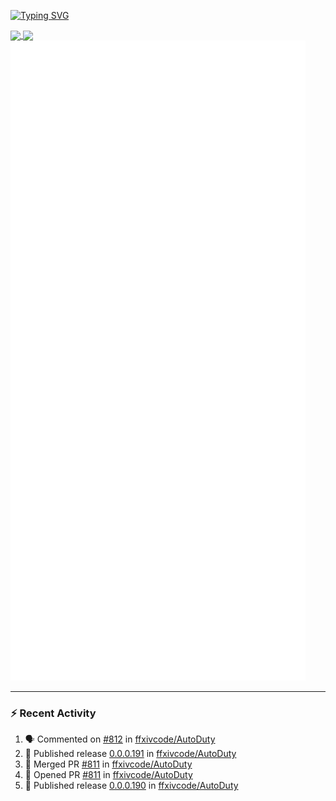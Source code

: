 [![Typing SVG](https://readme-typing-svg.demolab.com?font=Fira+Code&duration=1000&pause=1000&multiline=true&repeat=false&width=435&lines=Simon+Latusek+%7C+Gameplay+Engineer)](https://git.io/typing-svg)

<a href="https://github.com/anuraghazra/github-readme-stats">
  <img height=200 align="center" src="https://github-readme-stats.vercel.app/api?username=erdelf&theme=radical" />
</a>
<a href="https://github.com/anuraghazra/convoychat">
  <img height=200 align="center" src="https://streak-stats.demolab.com?user=erdelf&theme=radical&mode=weekly" />
</a>

<picture>
  <img src="/github-metrics.svg" alt="Metrics">
</picture>

---

### :zap: Recent Activity
<!--START_SECTION:activity-->
1. 🗣 Commented on [#812](https://github.com/ffxivcode/AutoDuty/issues/812#issuecomment-2688991799) in [ffxivcode/AutoDuty](https://github.com/ffxivcode/AutoDuty)
2. 🚀 Published release [0.0.0.191](https://github.com/ffxivcode/AutoDuty/releases/tag/0.0.0.191) in [ffxivcode/AutoDuty](https://github.com/ffxivcode/AutoDuty)
3. 🎉 Merged PR [#811](https://github.com/ffxivcode/AutoDuty/pull/811) in [ffxivcode/AutoDuty](https://github.com/ffxivcode/AutoDuty)
4. 💪 Opened PR [#811](https://github.com/ffxivcode/AutoDuty/pull/811) in [ffxivcode/AutoDuty](https://github.com/ffxivcode/AutoDuty)
5. 🚀 Published release [0.0.0.190](https://github.com/ffxivcode/AutoDuty/releases/tag/0.0.0.190) in [ffxivcode/AutoDuty](https://github.com/ffxivcode/AutoDuty)
<!--END_SECTION:activity-->

<!--
**erdelf/erdelf** is a ✨ _special_ ✨ repository because its `README.md` (this file) appears on your GitHub profile.

Here are some ideas to get you started:

- 🔭 I’m currently working on ...
- 🌱 I’m currently learning ...
- 👯 I’m looking to collaborate on ...
- 🤔 I’m looking for help with ...
- 💬 Ask me about ...
- 📫 How to reach me: ...
- 😄 Pronouns: ...
- ⚡ Fun fact: ...
-->
